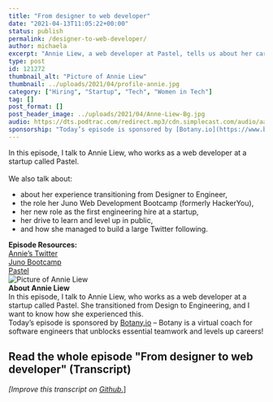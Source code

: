 ```yaml
---
title: "From designer to web developer"
date: "2021-04-13T11:05:22+00:00"
status: publish
permalink: /designer-to-web-developer/
author: michaela
excerpt: "Annie Liew, a web developer at Pastel, tells us about her career transition from designer to developer."
type: post
id: 121272
thumbnail_alt: "Picture of Annie Liew"
thumbnail: ../uploads/2021/04/profile-annie.jpg
category: ["Hiring", "Startup", "Tech", "Women in Tech"]
tag: []
post_format: []
post_header_image: ../uploads/2021/04/Anne-Liew-Bg.jpg
audio: https://dts.podtrac.com/redirect.mp3/cdn.simplecast.com/audio/aaca909a-e34f-49ae-a86f-f59e4fa807f0/episodes/2befd088-cbb3-431f-8caa-a86d8ca7b582/audio/75ae4cb0-e4b4-4eae-8f83-a09fabf5b0b1/default_tc.mp3
sponsorship: "Today’s episode is sponsored by [Botany.io](https://www.botany.io/) – Botany is a virtual coach for software engineers that unblocks essential teamwork and levels up careers!"
---
```


<div class="episode-about">
In this episode, I talk to Annie Liew, who works as a web developer at a startup called Pastel.
<br/> <br/>We also talk about:
<ul>
<li> about her experience transitioning from Designer to Engineer,</li>
<li> the role her Juno Web Development Bootcamp (formerly HackerYou),</li>
<li> her new role as the first engineering hire at a startup,</li>
<li> her drive to learn and level up in public,</li>
<li> and how she managed to build a large Twitter following.</li>
</ul>
</div>
<div class=" episode-links">
<b>Episode Resources:</b><br/>
<a href="https://twitter.com/anniebombanie_">Annie’s Twitter</a><br/>
<a href="https://junocollege.com/bootcamp/web-development">Juno Bootcamp</a><br/>
<a href="https://usepastel.com/">Pastel</a><br/>
</div>

<div class="row pt-2 align-items-center">
<div class="col-4 guest-picture">
<img src="../uploads/2021/04/profile-annie.jpg" alt="Picture of Annie Liew"/>
</div>
<div class="col-8 guest-about">
<b>About Annie Liew</b><br/>
In this episode, I talk to Annie Liew, who works as a web developer at a startup called Pastel. She transitioned from Design to Engineering, and I want to know how she experienced this.
</div>
</div>

<div class="sponsorship"> Today’s episode is sponsored by <a href="https://www.botany.io/">Botany.io</a> – Botany is a virtual coach for software engineers that unblocks essential teamwork and levels up careers!</div>


## Read the whole episode "From designer to web developer" (Transcript)
_\[Improve this transcript on [Github](https://github.com/mgreiler/se-unlocked/tree/master/Transcripts)_[.](https://github.com/mgreiler/se-unlocked/tree/master/Transcripts)\]

